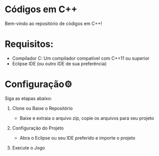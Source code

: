 # Códigos em C++

Bem-vindo ao repositório de códigos em C++! 

# Requisitos:
- Compilador C: Um compilador compatível com C++11 ou superior
- Eclipse IDE (ou outro IDE de sua preferência)

# Configuração⚙️

Siga as etapas abaixo:

1. Clone ou Baixe o Repositório
    - Baixe e extraia o arquivo zip, copie os arquivos para seu projeto

2. Configuração do Projeto
    - Abra o Eclipse ou seu IDE preferido e importe o projeto

3. Execute o Jogo
